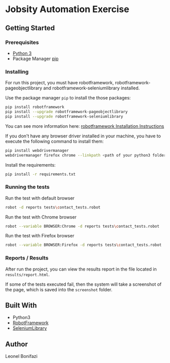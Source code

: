 # Jobsity Automation Exercise

## Getting Started


### Prerequisites
- [Python 3](https://www.python.org/downloads/)
- Package Manager [pip](https://pip.pypa.io/en/stable/)

### Installing

For run this project, you must have robotframework, robotframework-pageobjectlibrary and robotframework-seleniumlibrary installed.

Use the package manager `pip` to install the those packages:
```bash
pip install robotframework
pip install --upgrade robotframework-pageobjectlibrary
pip install --upgrade robotframework-seleniumlibrary
```
You can see more information here: [robotframework Installation Instructions](https://github.com/robotframework/robotframework/blob/master/INSTALL.rst)

If you don't have any browser driver installed in your machine, you have to execute the following command to install them:
```bash
pip install webdrivermanager
webdrivermanager firefox chrome --linkpath <path of your python3 folder>
```

Install the requirements:
```bash
pip install -r requirements.txt
```

### Running the tests
Run the test with default browser
```bash
robot -d reports tests\contact_tests.robot
```

Run the test with Chrome browser
```bash
robot --variable BROWSER:Chrome -d reports tests\contact_tests.robot
```

Run the test with Firefox browser
```bash
robot --variable BROWSER:Firefox -d reports tests\contact_tests.robot
```

### Reports / Results
After run the project, you can view the results report in the file located in `results/report.html`.

If some of the tests executed fail, then the system will take a screenshot of the page, which is saved into the `screenshot` folder.

## Built With
- Python3
- [RobotFramework](https://robotframework.org/)
- [SeleniumLibrary](https://robotframework.org/SeleniumLibrary/SeleniumLibrary.html)

## Author
Leonel Bonifazi

